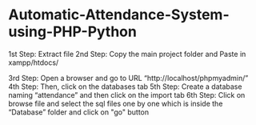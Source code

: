 # Automatic-Attendance-System-using-PHP-Python

1st Step: Extract file
2nd Step: Copy the main project folder and Paste in xampp/htdocs/

3rd Step: Open a browser and go to URL “http://localhost/phpmyadmin/”
4th Step: Then, click on the databases tab
5th Step: Create a database naming “attendance” and then click on the import tab
6th Step: Click on browse file and select the sql files one by one which is inside the “Database” folder and click on "go" button
